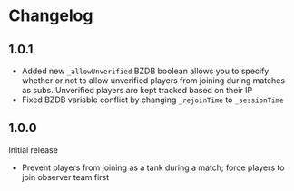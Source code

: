 # Changelog

## 1.0.1

- Added new `_allowUnverified` BZDB boolean allows you to specify whether or not to allow unverified players from joining during matches as subs. Unverified players are kept tracked based on their IP
- Fixed BZDB variable conflict by changing `_rejoinTime` to `_sessionTime`

## 1.0.0

Initial release

- Prevent players from joining as a tank during a match; force players to join observer team first